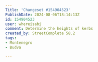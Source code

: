 ```yaml
---
Title: 'Changeset #154904523'
PublishDate: 2024-08-06T18:14:13Z
id: 154904523
user: whereisabi
comment: Determine the heights of kerbs
created_by: StreetComplete 58.2
tags:
- Montenegro
- Budva

---
```

